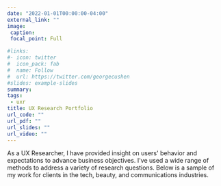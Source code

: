 ```yaml
---
date: "2022-01-01T00:00:00-04:00"
external_link: ""
image:
 caption: 
 focal_point: Full

#links:
#- icon: twitter
#  icon_pack: fab
#  name: Follow
#  url: https://twitter.com/georgecushen
#slides: example-slides
summary: 
tags: 
 - uxr
title: UX Research Portfolio
url_code: ""
url_pdf: ""
url_slides: ""
url_video: ""
---
```


As a UX Researcher, I have provided insight on users' behavior and expectations to advance business objectives. I've used a wide range of methods to address a variety of research questions. Below is a sample of my work for clients in the tech, beauty, and communications industries.

